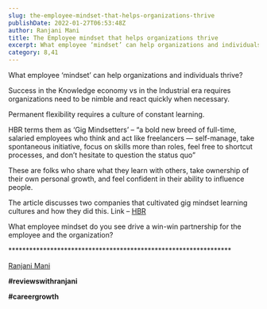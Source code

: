 ```yaml
---
slug: the-employee-mindset-that-helps-organizations-thrive
publishDate: 2022-01-27T06:53:48Z
author: Ranjani Mani
title: The Employee mindset that helps organizations thrive 
excerpt: What employee ‘mindset’ can help organizations and individuals thrive? Success in the Knowledge economy vs in the Industrial era requires organizations need to be nimble and react quickly when necessary. Permanent flexibility requires a culture of constant learning. HBR terms them as ‘Gig Mindsetters’ – “a bold new breed of full-time, salaried employees who think  ... 
category: 8,41
---
```


What employee ‘mindset’ can help organizations and individuals thrive?

Success in the Knowledge economy vs in the Industrial era requires organizations need to be nimble and react quickly when necessary.

Permanent flexibility requires a culture of constant learning.

HBR terms them as ‘Gig Mindsetters’ – “a bold new breed of full-time, salaried employees who think and act like freelancers — self-manage, take spontaneous initiative, focus on skills more than roles, feel free to shortcut processes, and don’t hesitate to question the status quo”

These are folks who share what they learn with others, take ownership of their own personal growth, and feel confident in their ability to influence people.

The article discusses two companies that cultivated gig mindset learning cultures and how they did this. Link – [HBR](https://hbr.org/2022/01/how-workers-with-a-gig-mindset-can-help-your-company-thrive)

What employee mindset do you see drive a win-win partnership for the employee and the organization?

\*\*\*\*\*\*\*\*\*\*\*\*\*\*\*\*\*\*\*\*\*\*\*\*\*\*\*\*\*\*\*\*\*\*\*\*\*\*\*\*\*\*\*\*\*\*\*\*\*\*\*\*\*\*\*\*\*\*\*\*\*\*\*\*

[Ranjani Mani](https://www.linkedin.com/feed/#)

**#reviewswithranjani**

**#careergrowth**